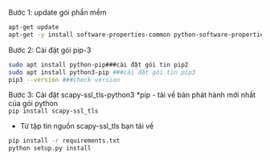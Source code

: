 Bước 1: update gói phần mềm 
```sh
apt-get update
apt-get -y install software-properties-common python-software-properties
```
Bước 2: Cài đặt gói pip-3
```sh
sudo apt install python-pip###cài đặt gói tin pip2
sudo apt install python3-pip ###cài đặt gói tin pip3
pip3 --version ###check version
```
Bước 3: Cài đặt scapy-ssl_tls-python3
*pip - tải về bản phát hành mới nhất của gói python<br>
`
pip install scapy-ssl_tls
`
* Từ tập tin nguồn scapy-ssl_tls bạn tải về 
```sh
pip install -r requirements.txt
python setup.py install
```

